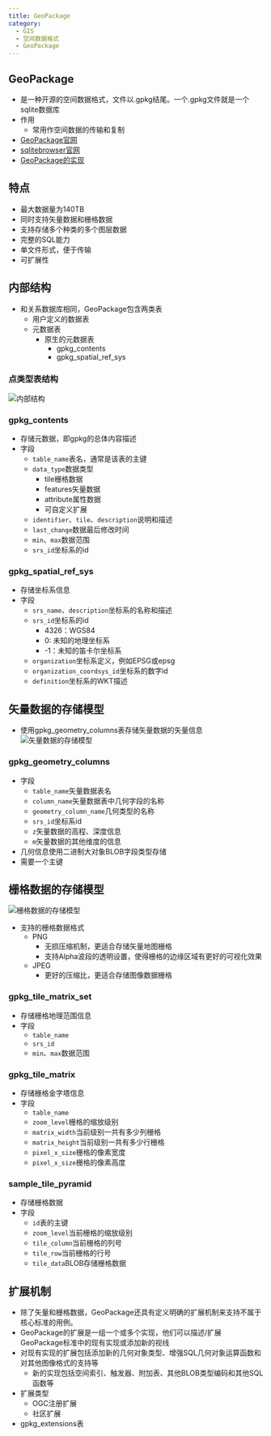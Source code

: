 ```yaml
---
title: GeoPackage
category:
  - GIS
  - 空间数据格式
  - GeoPackage
---
```

## GeoPackage
- 是一种开源的空间数据格式，文件以.gpkg结尾。一个.gpkg文件就是一个sqlite数据库
- 作用
    - 常用作空间数据的传输和复制
- [GeoPackage官网](https://www.geopackage.org/)
- [sqlitebrowser官网](https://sqlitebrowser.org/)
- [GeoPackage的实现](http://www.geopackage.org/implementations.html)
## 特点
- 最大数据量为140TB
- 同时支持矢量数据和栅格数据
- 支持存储多个种类的多个图层数据
- 完整的SQL能力
- 单文件形式，便于传输
- 可扩展性
## 内部结构
- 和关系数据库相同，GeoPackage包含两类表
    - 用户定义的数据表
    - 元数据表
        - 原生的元数据表
            - gpkg_contents
            - gpkg_spatial_ref_sys
### 点类型表结构
![内部结构](https://blog-image-9943.oss-cn-beijing.aliyuncs.com/202309061331331.png)
### gpkg_contents
- 存储元数据，即gpkg的总体内容描述
- 字段
    - `table_name`表名，通常是该表的主键
    - `data_type`数据类型
        - tile栅格数据
        - features矢量数据
        - attribute属性数据
        - 可自定义扩展
    - `identifier`、`tile`、`description`说明和描述
    - `last_change`数据最后修改时间
    - `min`、`max`数据范围
    - `srs_id`坐标系的id

### gpkg_spatial_ref_sys
- 存储坐标系信息
- 字段
    - `srs_name`、`description`坐标系的名称和描述
    - `srs_id`坐标系的id
        - 4326：WGS84
        - 0: 未知的地理坐标系
        - -1：未知的笛卡尔坐标系
    - `organization`坐标系定义，例如EPSG或epsg
    - `organization_coordsys_id`坐标系的数字id
    - `definition`坐标系的WKT描述
## 矢量数据的存储模型
- 使用gpkg_geometry_columns表存储矢量数据的矢量信息
  ![矢量数据的存储模型](https://blog-image-9943.oss-cn-beijing.aliyuncs.com/202309011637759.png)
### gpkg_geometry_columns
- 字段
    - `table_name`矢量数据表名
    - `column_name`矢量数据表中几何字段的名称
    - `geometry_column_name`几何类型的名称
    - `srs_id`坐标系id
    - `z`矢量数据的高程、深度信息
    - `m`矢量数据的其他维度的信息
- 几何信息使用二进制大对象BLOB字段类型存储
- 需要一个主键
## 栅格数据的存储模型
![栅格数据的存储模型](https://blog-image-9943.oss-cn-beijing.aliyuncs.com/202309011645715.png)
- 支持的栅格数据格式
    - PNG
        - 无损压缩机制，更适合存储矢量地图栅格
        - 支持Alpha波段的透明设置，使得栅格的边缘区域有更好的可视化效果
    - JPEG
        - 更好的压缩比，更适合存储图像数据栅格
### gpkg_tile_matrix_set
- 存储栅格地理范围信息
- 字段
    - `table_name`
    - `srs_id`
    - `min`、`max`数据范围
### gpkg_tile_matrix
- 存储栅格金字塔信息
- 字段
    - `table_name`
    - `zoom_level`栅格的缩放级别
    - `matrix_width`当前级别一共有多少列栅格
    - `matrix_height`当前级别一共有多少行栅格
    - `pixel_x_size`栅格的像素宽度
    - `pixel_x_size`栅格的像素高度
### sample_tile_pyramid
- 存储栅格数据
- 字段
    - `id`表的主键
    - `zoom_level`当前栅格的缩放级别
    - `tile_column`当前栅格的列号
    - `tile_row`当前栅格的行号
    - `tile_data`BLOB存储栅格数据
## 扩展机制
- 除了矢量和栅格数据，GeoPackage还具有定义明确的扩展机制来支持不属于核心标准的用例。
- GeoPackage的扩展是一组一个或多个实现，他们可以描述/扩展GeoPackage标准中的现有实现或添加新的视线
- 对现有实现的扩展包括添加新的几何对象类型、增强SQL几何对象运算函数和对其他图像格式的支持等
    - 新的实现包括空间索引、触发器、附加表、其他BLOB类型编码和其他SQL函数等
- 扩展类型
    - OGC注册扩展
    - 社区扩展
- gpkg_extensions表
